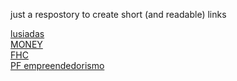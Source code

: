 just a respostory to create short (and readable) links

<a href = 'https://gdor-11.github.io/links/lusiadas'>lusiadas</a><br>
<a href = 'https://gdor-11.github.io/links/MONEY'>MONEY</a><br>
<a href = 'https://gdor-11.github.io/links/FHC'>FHC</a><br>
<a href = 'https://gdor-11.github.io/links/empreendedorismo'>PF empreendedorismo<a><br>
